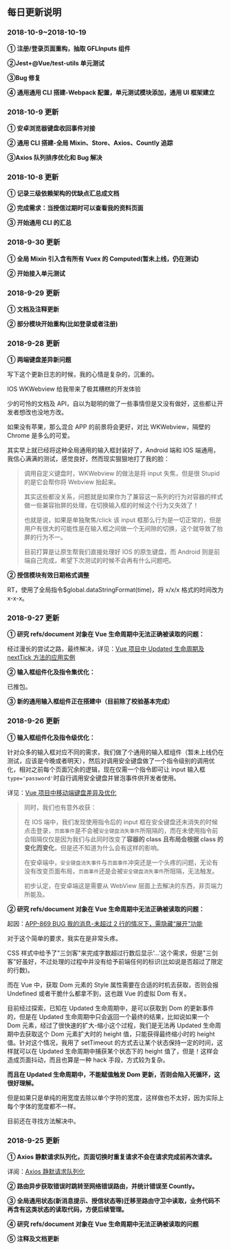 ## 每日更新说明

### 2018-10-9~2018-10-19

**① 注册/登录页面重构，抽取 GFLInputs 组件**

**②Jest+@Vue/test-utils 单元测试**

**③Bug 修复**

**④ 通用通用 CLI 搭建-Webpack 配置，单元测试模块添加，通用 UI 框架建立**

### 2018-10-9 更新

**① 安卓浏览器键盘收回事件对接**

**② 通用 CLI 搭建-全局 Mixin、Store、Axios、Countly 追踪**

**③Axios 队列排序优化和 Bug 解决**

### 2018-10-8 更新

**① 记录三级依赖架构的优缺点汇总成文档**

**② 完成需求：当授信过期时可以查看我的资料页面**

**③ 开始通用 CLI 的汇总**

### 2018-9-30 更新

**① 全局 Mixin 引入含有所有 Vuex 的 Computed(暂未上线，仍在测试)**

**② 开始接入单元测试**

### 2018-9-29 更新

**① 文档及注释更新**

**② 部分模块开始重构(比如登录或者注册)**

### 2018-9-28 更新

**① 两端键盘差异新问题**

写下这个更新日志的时候，我的心情是复杂的，沉重的。

IOS WKWebview 给我带来了极其糟糕的开发体验

少的可怜的文档及 API，自以为聪明的做了一些事情但是又没有做好，这些都让开发者想改也没地方改。

如果没有苹果，那么混合 APP 的前景将会更好，对比 WKWebview，隔壁的 Chrome 是多么的可爱。

其实早上就已经将这种全局通用的输入框封装好了，Android 端和 IOS 端通用，我信心满满的测试，感觉良好，然而现实狠狠地打了我的脸：

> 调用自定义键盘时，WKWebview 的做法是将 input 失焦，但是很 Stupid 的是它会帮你将 Webview 抬起来。
>
> 其实这些都没关系，问题就是如果你为了兼容这一系列的行为对容器的样式做一些兼容抬屏的处理，在切换输入框的时候这个行为又失效了！
>
> 也就是说，如果是单独聚焦/click 该 input 框那么行为是一切正常的，但是用户有很大的可能性是在输入框之间做一个无间隙的切换，这个就导致了抬屏的行为不一。
>
> 目前打算是让原生帮我们直接处理好 IOS 的原生键盘，而 Android 则是前端自己完成，希望下次测试的时候不会再有什么问题吧。

**② 授信模块有效日期格式调整**

RT，使用了全局指令$global.dataStringFormat(time)，将 x/x/x 格式的时间改为 x-x-x。

### 2018-9-27 更新

**① 研究 refs/document 对象在 Vue 生命周期中无法正确被读取的问题：**

经过漫长的尝试之路，最终解决，详见：[Vue 项目中 Updated 生命周期及 nextTick 方法的应用实例](https://meteorocc.github.io/MyBlog/Blog/Vue/Vue%E9%A1%B9%E7%9B%AE%E4%B8%ADUpdated%E7%94%9F%E5%91%BD%E5%91%A8%E6%9C%9F%E5%8F%8AnextTick%E6%96%B9%E6%B3%95%E7%9A%84%E5%BA%94%E7%94%A8%E5%AE%9E%E4%BE%8B/)

**② 输入框组件化及指令集优化：**

已推包。

**③ 新的通用输入框组件正在搭建中（目前除了校验基本完成）**

### 2018-9-26 更新

**① 输入框组件化及指令级优化：**

针对众多的输入框对应不同的需求，我们做了个通用的输入框组件（暂未上线仍在测试，应该是今晚或者明天），然后对调用安全键盘做了一个指令级别的调用优化，相对之前每个页面冗余的逻辑，现在仅需一个指令即可让 input 输入框`type='password'`时自行调用安全键盘并冒泡事件供开发者使用。

详见：[Vue 项目中移动端键盘差异及优化](https://meteorocc.github.io/MyBlog/Blog/Vue/Vue%E7%A7%BB%E5%8A%A8%E7%AB%AF%E9%94%AE%E7%9B%98%E8%A1%8C%E4%B8%BA%E4%BC%98%E5%8C%96/)

> 同时，我们也有意外收获：
>
> 在 IOS 端中，我们发现使用指令后的 input 框在安全键盘还未消失的时候点击登录，`页面事件`是不会被`安全键盘消失事件`所阻隔的，而在未使用指令前会阻隔仅仅是因为我们与此同时改变了**容器的 class 且布局会根据 class 的变化而变化**，但是还不知道为什么会有这样的影响。
>
> 在安卓端中，`安全键盘消失事件`与`页面事件`冲突还是一个头疼的问题，无论有没有改变页面布局，`页面事件`还是会被`安全键盘消失事件`所阻隔，无法触发。
>
> 初步认定，在安卓端这是需要从 WebView 层面上去解决的东西，非页端力所能及。

**② 研究 refs/document 对象在 Vue 生命周期中无法正确被读取的问题：**

起因：[APP-869 BUG 我的消息-未超过 2 行的情况下，需隐藏“展开”功能](http://jira.finsquirrel.com/browse/APP-869)

对于这个简单的要求，我实在是非常头疼。

CSS 样式中给予了"三剑客"来完成字数超过行数后显示'...'这个需求，但是"三剑客"好虽好，不过处理的过程中并没有给予前端任何的标识(比如说是否超过了限定的行数)。

而在 Vue 中，获取 Dom 元素的 Style 属性需要在合适的时机去获取，否则会报 Undefined 或者干脆什么都拿不到，这也跟 Vue 的虚拟 Dom 有关。

目前经过探索，已知在 Updated 生命周期中，是可以获取到 Dom 的更新事件的，但是在 Updated 生命周期中只会返回一个最终的结果，比如说如果一个 Dom 元素，经过了很快速的扩大-缩小这个过程，我们是无法再 Updated 生命周期中去获取这个 Dom 元素扩大时的 height 值，只能获得最终缩小时的 height 值。针对这个情况，我用了 setTimeout 的方式去让某个状态保持一定的时间，这样就可以在 Updated 生命周期中捕获某个状态下的 height 值了，但是！这样会造成页面抖动，而且也算是一种 hack 手段，方式较为复杂。

**而且在 Updated 生命周期中，不能赋值触发 Dom 更新，否则会陷入死循环，这很好理解。**

但是如果只是单纯的用宽度去除以单个字符的宽度，这样做也不太好，因为实际上每个字体的宽度都不一样。

目前还在寻找方法解决中。

### 2018-9-25 更新

**① Axios 静默请求队列化，页面切换时重复请求不会在请求完成前再次请求。**

详阅：[Axios 静默请求队列化](https://meteorocc.github.io/MyBlog/Blog/Axios/Axios%E9%9D%99%E9%BB%98%E8%AF%B7%E6%B1%82%E9%98%9F%E5%88%97%E5%8C%96/)

**② 路由异步获取错误时跳转至网络错误路由，并统计错误至 Countly。**

**③ 全局通用状态(新消息提示、授信状态等)迁移至路由守卫中读取，业务代码不再含有这类状态的读取代码，方便后续管理。**

**④ 研究 refs/document 对象在 Vue 生命周期中无法正确被读取的问题**

**⑤ 注释及文档更新**
